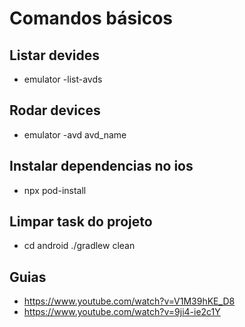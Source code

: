 # Comandos básicos

## Listar devides

- emulator -list-avds

## Rodar devices

- emulator -avd avd_name

## Instalar dependencias no ios

- npx pod-install

## Limpar task do projeto

- cd android ./gradlew clean

## Guias

- https://www.youtube.com/watch?v=V1M39hKE_D8
- https://www.youtube.com/watch?v=9ji4-ie2c1Y
